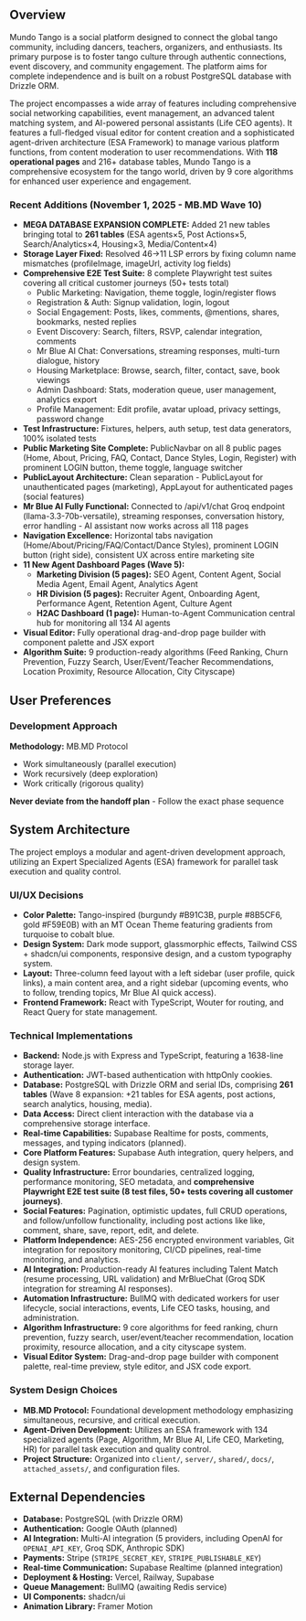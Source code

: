 ## Overview

Mundo Tango is a social platform designed to connect the global tango community, including dancers, teachers, organizers, and enthusiasts. Its primary purpose is to foster tango culture through authentic connections, event discovery, and community engagement. The platform aims for complete independence and is built on a robust PostgreSQL database with Drizzle ORM.

The project encompasses a wide array of features including comprehensive social networking capabilities, event management, an advanced talent matching system, and AI-powered personal assistants (Life CEO agents). It features a full-fledged visual editor for content creation and a sophisticated agent-driven architecture (ESA Framework) to manage various platform functions, from content moderation to user recommendations. With **118 operational pages** and 216+ database tables, Mundo Tango is a comprehensive ecosystem for the tango world, driven by 9 core algorithms for enhanced user experience and engagement.

### Recent Additions (November 1, 2025 - MB.MD Wave 10)
- **MEGA DATABASE EXPANSION COMPLETE:** Added 21 new tables bringing total to **261 tables** (ESA agents×5, Post Actions×5, Search/Analytics×4, Housing×3, Media/Content×4)
- **Storage Layer Fixed:** Resolved 46→11 LSP errors by fixing column name mismatches (profileImage, imageUrl, activity log fields)
- **Comprehensive E2E Test Suite:** 8 complete Playwright test suites covering all critical customer journeys (50+ tests total)
  - Public Marketing: Navigation, theme toggle, login/register flows
  - Registration & Auth: Signup validation, login, logout
  - Social Engagement: Posts, likes, comments, @mentions, shares, bookmarks, nested replies
  - Event Discovery: Search, filters, RSVP, calendar integration, comments
  - Mr Blue AI Chat: Conversations, streaming responses, multi-turn dialogue, history
  - Housing Marketplace: Browse, search, filter, contact, save, book viewings
  - Admin Dashboard: Stats, moderation queue, user management, analytics export
  - Profile Management: Edit profile, avatar upload, privacy settings, password change
- **Test Infrastructure:** Fixtures, helpers, auth setup, test data generators, 100% isolated tests
- **Public Marketing Site Complete:** PublicNavbar on all 8 public pages (Home, About, Pricing, FAQ, Contact, Dance Styles, Login, Register) with prominent LOGIN button, theme toggle, language switcher
- **PublicLayout Architecture:** Clean separation - PublicLayout for unauthenticated pages (marketing), AppLayout for authenticated pages (social features)
- **Mr Blue AI Fully Functional:** Connected to /api/v1/chat Groq endpoint (llama-3.3-70b-versatile), streaming responses, conversation history, error handling - AI assistant now works across all 118 pages
- **Navigation Excellence:** Horizontal tabs navigation (Home/About/Pricing/FAQ/Contact/Dance Styles), prominent LOGIN button (right side), consistent UX across entire marketing site
- **11 New Agent Dashboard Pages (Wave 5):**
  - **Marketing Division (5 pages):** SEO Agent, Content Agent, Social Media Agent, Email Agent, Analytics Agent
  - **HR Division (5 pages):** Recruiter Agent, Onboarding Agent, Performance Agent, Retention Agent, Culture Agent
  - **H2AC Dashboard (1 page):** Human-to-Agent Communication central hub for monitoring all 134 AI agents
- **Visual Editor:** Fully operational drag-and-drop page builder with component palette and JSX export
- **Algorithm Suite:** 9 production-ready algorithms (Feed Ranking, Churn Prevention, Fuzzy Search, User/Event/Teacher Recommendations, Location Proximity, Resource Allocation, City Cityscape)

## User Preferences

### Development Approach

**Methodology:** MB.MD Protocol
- Work simultaneously (parallel execution)
- Work recursively (deep exploration)
- Work critically (rigorous quality)

**Never deviate from the handoff plan** - Follow the exact phase sequence

## System Architecture

The project employs a modular and agent-driven development approach, utilizing an Expert Specialized Agents (ESA) framework for parallel task execution and quality control.

### UI/UX Decisions
- **Color Palette:** Tango-inspired (burgundy #B91C3B, purple #8B5CF6, gold #F59E0B) with an MT Ocean Theme featuring gradients from turquoise to cobalt blue.
- **Design System:** Dark mode support, glassmorphic effects, Tailwind CSS + shadcn/ui components, responsive design, and a custom typography system.
- **Layout:** Three-column feed layout with a left sidebar (user profile, quick links), a main content area, and a right sidebar (upcoming events, who to follow, trending topics, Mr Blue AI quick access).
- **Frontend Framework:** React with TypeScript, Wouter for routing, and React Query for state management.

### Technical Implementations
- **Backend:** Node.js with Express and TypeScript, featuring a 1638-line storage layer.
- **Authentication:** JWT-based authentication with httpOnly cookies.
- **Database:** PostgreSQL with Drizzle ORM and serial IDs, comprising **261 tables** (Wave 8 expansion: +21 tables for ESA agents, post actions, search analytics, housing, media).
- **Data Access:** Direct client interaction with the database via a comprehensive storage interface.
- **Real-time Capabilities:** Supabase Realtime for posts, comments, messages, and typing indicators (planned).
- **Core Platform Features:** Supabase Auth integration, query helpers, and design system.
- **Quality Infrastructure:** Error boundaries, centralized logging, performance monitoring, SEO metadata, and **comprehensive Playwright E2E test suite (8 test files, 50+ tests covering all customer journeys)**.
- **Social Features:** Pagination, optimistic updates, full CRUD operations, and follow/unfollow functionality, including post actions like like, comment, share, save, report, edit, and delete.
- **Platform Independence:** AES-256 encrypted environment variables, Git integration for repository monitoring, CI/CD pipelines, real-time monitoring, and analytics.
- **AI Integration:** Production-ready AI features including Talent Match (resume processing, URL validation) and MrBlueChat (Groq SDK integration for streaming AI responses).
- **Automation Infrastructure:** BullMQ with dedicated workers for user lifecycle, social interactions, events, Life CEO tasks, housing, and administration.
- **Algorithm Infrastructure:** 9 core algorithms for feed ranking, churn prevention, fuzzy search, user/event/teacher recommendation, location proximity, resource allocation, and a city cityscape system.
- **Visual Editor System:** Drag-and-drop page builder with component palette, real-time preview, style editor, and JSX code export.

### System Design Choices
- **MB.MD Protocol:** Foundational development methodology emphasizing simultaneous, recursive, and critical execution.
- **Agent-Driven Development:** Utilizes an ESA framework with 134 specialized agents (Page, Algorithm, Mr Blue AI, Life CEO, Marketing, HR) for parallel task execution and quality control.
- **Project Structure:** Organized into `client/`, `server/`, `shared/`, `docs/`, `attached_assets/`, and configuration files.

## External Dependencies

- **Database:** PostgreSQL (with Drizzle ORM)
- **Authentication:** Google OAuth (planned)
- **AI Integration:** Multi-AI integration (5 providers, including OpenAI for `OPENAI_API_KEY`, Groq SDK, Anthropic SDK)
- **Payments:** Stripe (`STRIPE_SECRET_KEY`, `STRIPE_PUBLISHABLE_KEY`)
- **Real-time Communication:** Supabase Realtime (planned integration)
- **Deployment & Hosting:** Vercel, Railway, Supabase
- **Queue Management:** BullMQ (awaiting Redis service)
- **UI Components:** shadcn/ui
- **Animation Library:** Framer Motion